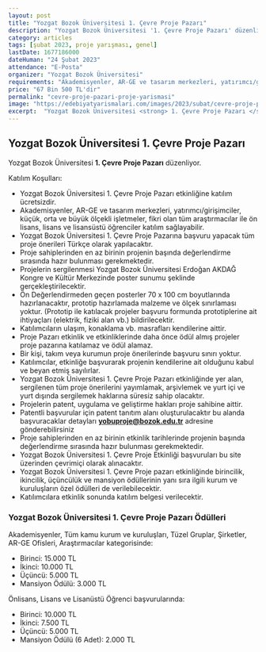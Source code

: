 ```yaml
---
layout: post
title: "Yozgat Bozok Üniversitesi 1. Çevre Proje Pazarı"
description: "Yozgat Bozok Üniversitesi '1. Çevre Proje Pazarı' düzenliyor."
category: articles
tags: [şubat 2023, proje yarışması, genel]
lastDate: 1677186000
dateHuman: "24 Şubat 2023"
attendance: "E-Posta"
organizer: "Yozgat Bozok Üniversitesi"
requirements: "Akademisyenler, AR-GE ve tasarım merkezleri, yatırımcı/girişimciler, küçük, orta ve büyük ölçekli işletmeler, fikri olan tüm araştırmacılar ile ön lisans, lisans ve lisansüstü öğrenciler katılabilir."
price: "67 Bin 500 TL'dir"
permalink: "cevre-proje-pazari-proje-yarismasi"
image: "https://edebiyatyarismalari.com/images/2023/subat/cevre-proje-pazari-proje-yarismasi.jpg"
excerpt:  "Yozgat Bozok Üniversitesi <strong> 1. Çevre Proje Pazarı </strong> düzenliyor."
---
```


## Yozgat Bozok Üniversitesi 1. Çevre Proje Pazarı
Yozgat Bozok Üniversitesi **1. Çevre Proje Pazarı** düzenliyor.  

Katılım Koşulları:
- Yozgat Bozok Üniversitesi 1. Çevre Proje Pazarı etkinliğine katılım ücretsizdir.
- Akademisyenler, AR-GE ve tasarım merkezleri, yatırımcı/girişimciler, küçük, orta ve büyük ölçekli işletmeler, fikri olan tüm araştırmacılar ile ön lisans, lisans ve lisansüstü öğrenciler katılım sağlayabilir.
- Yozgat Bozok Üniversitesi 1. Çevre Proje Pazarına başvuru yapacak tüm proje önerileri Türkçe olarak yapılacaktır.
- Proje sahiplerinden en az birinin projenin başında değerlendirme sırasında hazır bulunması gerekmektedir.
- Projelerin sergilenmesi Yozgat Bozok Üniversitesi Erdoğan AKDAĞ Kongre ve Kültür Merkezinde poster sunumu şeklinde gerçekleştirilecektir.
- Ön Değerlendirmeden geçen posterler 70 x 100 cm boyutlarında hazırlanacaktır, prototip hazırlamada malzeme ve ölçek sınırlaması yoktur. (Prototip ile katılacak projeler başvuru formunda prototiplerine ait ihtiyaçları (elektrik, fiziki alan vb.) bildirilecektir.
- Katılımcıların ulaşım, konaklama vb. masrafları kendilerine aittir.
- Proje Pazarı etkinlik ve etkinliklerinde daha önce ödül almış projeler proje pazarına katılamaz ve ödül alamaz.
- Bir kişi, takım veya kurumun proje önerilerinde başvuru sınırı yoktur.
- Katılımcılar, etkinliğe başvurarak projenin kendilerine ait olduğunu kabul ve beyan etmiş sayılırlar.
- Yozgat Bozok Üniversitesi 1. Çevre Proje Pazarı etkinliğinde yer alan, sergilenen tüm proje önerilerini yayımlamak, arşivlemek ve yurt içi ve yurt dışında sergilemek haklarına süresiz sahip olacaktır.
- Projelerin patent, uygulama ve geliştirme hakları proje sahibine aittir.
- Patentli başvurular için patent tanıtım alanı oluşturulacaktır bu alanda başvuracaklar detayları **yobuproje@bozok.edu.tr** adresine gönderebilirsiniz
- Proje sahiplerinden en az birinin etkinlik tarihlerinde projenin başında değerlendirme sırasında hazır bulunması gerekmektedir.
- Yozgat Bozok Üniversitesi 1. Çevre Proje Etkinliği başvuruları bu site üzerinden çevrimiçi olarak alınacaktır.
- Yozgat Bozok Üniversitesi 1. Çevre Proje pazarı etkinliğinde birincilik, ikincilik, üçüncülük ve mansiyon ödüllerinin yanı sıra ilgili kurum ve kuruluşların özel ödülleri de verilebilecektir.
- Katılımcılara etkinlik sonunda katılım belgesi verilecektir.


### Yozgat Bozok Üniversitesi 1. Çevre Proje Pazarı Ödülleri
Akademisyenler, Tüm kamu kurum ve kuruluşları, Tüzel Gruplar, Şirketler, AR-GE Ofisleri, Araştırmacılar kategorisinde:
- Birinci: 15.000 TL
- İkinci: 10.000 TL
- Üçüncü: 5.000 TL
- Mansiyon Ödülü: 3.000 TL

Önlisans, Lisans ve Lisanüstü Öğrenci başvurularında:
- Birinci: 10.000 TL
- İkinci: 7.500 TL
- Üçüncü: 5.000 TL
- Mansiyon Ödülü (6 Adet): 2.000 TL